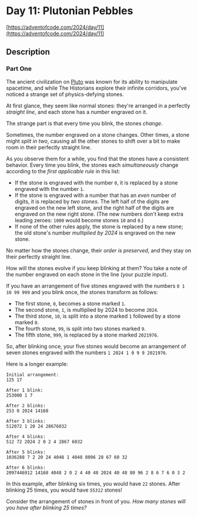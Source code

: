 # Day 11: Plutonian Pebbles

[https://adventofcode.com/2024/day/11](https://adventofcode.com/2024/day/11)

## Description

### Part One

The ancient civilization on [Pluto](https://adventofcode.com/2019/day/20) was known for its ability to manipulate
spacetime, and while The Historians explore their infinite corridors, you've noticed a strange set of physics-defying
stones.

At first glance, they seem like normal stones: they're arranged in a perfectly _straight line_, and each stone has a
_number_ engraved on it.

The strange part is that every time you <span title="No, they're not statues. Why do you ask?">blink</span>, the stones
_change_.

Sometimes, the number engraved on a stone changes. Other times, a stone might _split in two_, causing all the other
stones to shift over a bit to make room in their perfectly straight line.

As you observe them for a while, you find that the stones have a consistent behavior. Every time you blink, the stones
each _simultaneously_ change according to the _first applicable rule_ in this list:

* If the stone is engraved with the number `0`, it is replaced by a stone engraved with the number `1`.
* If the stone is engraved with a number that has an _even_ number of digits, it is replaced by _two stones_. The left
  half of the digits are engraved on the new left stone, and the right half of the digits are engraved on the new right
  stone. (The new numbers don't keep extra leading zeroes: `1000` would become stones `10` and `0`.)
* If none of the other rules apply, the stone is replaced by a new stone; the old stone's number _multiplied by 2024_ is
  engraved on the new stone.

No matter how the stones change, their _order is preserved_, and they stay on their perfectly straight line.

How will the stones evolve if you keep blinking at them? You take a note of the number engraved on each stone in the
line (your puzzle input).

If you have an arrangement of five stones engraved with the numbers `0 1 10 99 999` and you blink once, the stones
transform as follows:

* The first stone, `0`, becomes a stone marked `1`.
* The second stone, `1`, is multiplied by 2024 to become `2024`.
* The third stone, `10`, is split into a stone marked `1` followed by a stone marked `0`.
* The fourth stone, `99`, is split into two stones marked `9`.
* The fifth stone, `999`, is replaced by a stone marked `2021976`.

So, after blinking once, your five stones would become an arrangement of seven stones engraved with the numbers
`1 2024 1 0 9 9 2021976`.

Here is a longer example:

    Initial arrangement:
    125 17
    
    After 1 blink:
    253000 1 7
    
    After 2 blinks:
    253 0 2024 14168
    
    After 3 blinks:
    512072 1 20 24 28676032
    
    After 4 blinks:
    512 72 2024 2 0 2 4 2867 6032
    
    After 5 blinks:
    1036288 7 2 20 24 4048 1 4048 8096 28 67 60 32
    
    After 6 blinks:
    2097446912 14168 4048 2 0 2 4 40 48 2024 40 48 80 96 2 8 6 7 6 0 3 2

In this example, after blinking six times, you would have `22` stones. After blinking 25 times, you would have _`55312`_
stones!

Consider the arrangement of stones in front of you. _How many stones will you have after blinking 25 times?_
